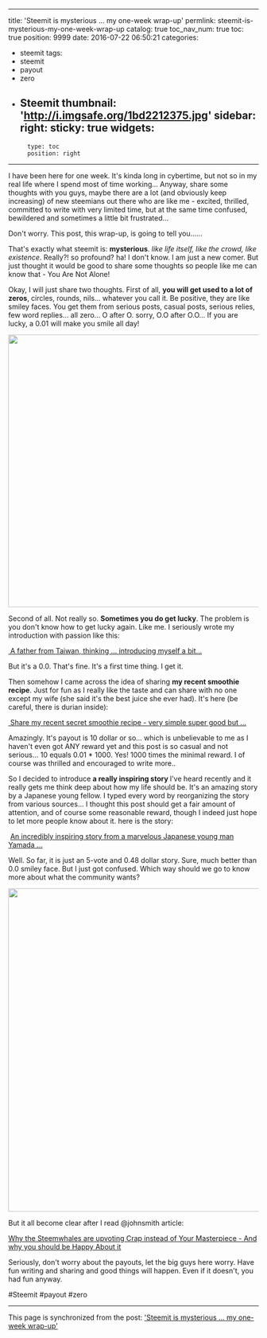 
---
title: 'Steemit is mysterious ... my one-week wrap-up'
permlink: steemit-is-mysterious-my-one-week-wrap-up
catalog: true
toc_nav_num: true
toc: true
position: 9999
date: 2016-07-22 06:50:21
categories:
- steemit
tags:
- steemit
- payout
- zero
- Steemit
thumbnail: 'http://i.imgsafe.org/1bd2212375.jpg'
sidebar:
    right:
        sticky: true
widgets:
    -
        type: toc
        position: right
---


<html>
<p>I have been here for one week. It's kinda long in cybertime, but not so in my real life where I spend most of time working... Anyway, share some thoughts with you guys, maybe there are a lot (and obviously keep increasing) of new steemians out there who are like me - excited, thrilled, committed to write with very limited time, but at the same time confused, bewildered and sometimes a little bit frustrated...&nbsp;</p>
<p>Don't worry. This post, this wrap-up, is going to tell you......&nbsp;</p>
<p>That's exactly what steemit is: <strong>mysterious</strong>. <em>like life itself, like the crowd, like existence</em>. Really?! so profound? ha! I don't know. I am just a new comer. But just thought it would be good to share some thoughts so people like me can know that - You Are Not Alone!</p>
<p>Okay, I will just share two thoughts. First of all, <strong>you will get used to a lot of zeros</strong>, circles, rounds, nils... whatever you call it. Be positive, they are like smiley faces. You get them from serious posts, casual posts, serious relies, few word replies... all zero... O after O. sorry, O.O after O.O... If you are lucky, a 0.01 will make you smile all day!</p>
<p><img src="http://i.imgsafe.org/1bd2212375.jpg" width="821" height="548"/></p>
<p>Second of all. Not really so. <strong>Sometimes you do get lucky</strong>. The problem is you don't know how to get lucky again. Like me. I seriously wrote my introduction with passion like this:</p>
<p><a href="https://steemit.com/introduction/@deanliu/a-father-from-taiwan-thinking-introducing-myself-a-bit">&nbsp;A father from Taiwan, thinking ... introducing myself a bit...</a></p>
<p>But it's a 0.0. That's fine. It's a first time thing. I get it.</p>
<p>Then somehow I came across the idea of sharing <strong>my recent smoothie recipe</strong>. Just for fun as I really like the taste and can share with no one except my wife (she said it's the best juice she ever had). It's here (be careful, there is durian inside):</p>
<p><a href="https://steemit.com/smoothie/@deanliu/share-my-recent-secret-smoothie-recipe-very-simple-super-good-but">&nbsp;Share my recent secret smoothie recipe - very simple super good but ...</a></p>
<p>Amazingly. It's payout is 10 dollar or so... which is unbelievable to me as I haven't even got ANY reward yet and this post is so casual and not serious... 10 equals 0.01 * 1000. Yes! 1000 times the minimal reward. I of course was thrilled and encouraged to write more..&nbsp;</p>
<p>So I decided to introduce <strong>a really inspiring story </strong>I've heard recently and it really gets me think deep about how my life should be. It's an amazing story by a Japanese young fellow. I typed every word by reorganizing the story from various sources... I thought this post should get a fair amount of attention, and of course some reasonable reward, though I indeed just hope to let more people know about it. here is the story:</p>
<p>&nbsp;<a href="https://steemit.com/worldtouring/@deanliu/an-incredibly-inspiring-story-from-a-marvelous-japanese-young-man-yamada">An incredibly inspiring story from a marvelous Japanese young man Yamada ...</a></p>
<p>Well. So far, it is just an 5-vote and 0.48 dollar story. Sure, much better than 0.0 smiley face. But I just got confused. Which way should we go to know more about what the community wants?</p>
<p><img src="http://i.imgsafe.org/1b99154dcd.jpg" width="1012" height="650"/></p>
<p>But it all become clear after I read @johnsmith article:</p>
<p><a href="https://steemit.com/motivational/@johnsmith/why-the-steemwhales-are-upvoting-crap-instead-of-your-masterpiece-and-why-you-should-be-happy-about-it#@johnsmith/re-deanliu-re-johnsmith-why-the-steemwhales-are-upvoting-crap-instead-of-your-masterpiece-and-why-you-should-be-happy-about-it-20160722t063847525z">Why the Steemwhales are upvoting Crap instead of Your Masterpiece - And why you should be Happy About it</a></p>
<p>Seriously, don't worry about the payouts, let the big guys here worry. Have fun writing and sharing and good things will happen. Even if it doesn't, you had fun anyway.</p>
<p>#Steemit #payout #zero</p>
</html>

- - -

This page is synchronized from the post: ['Steemit is mysterious ... my one-week wrap-up'](https://steemit.com/@deanliu/steemit-is-mysterious-my-one-week-wrap-up)
